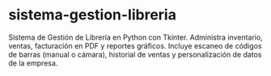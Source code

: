 # sistema-gestion-libreria
Sistema de Gestión de Librería en Python con Tkinter. Administra inventario, ventas, facturación en PDF y reportes gráficos. Incluye escaneo de códigos de barras (manual o cámara), historial de ventas y personalización de datos de la empresa.
